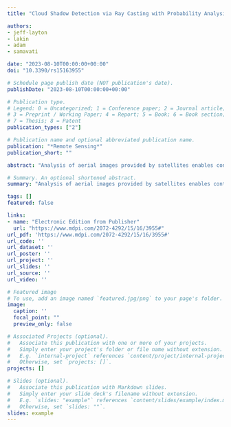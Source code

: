 ```yaml
---
title: "Cloud Shadow Detection via Ray Casting with Probability Analysis Refinement Using Sentinel-2 Satellite Data"

authors:
- jeff-layton
- lakin
- adam
- samavati

date: "2023-08-10T00:00:00+00:00"
doi: "10.3390/rs15163955"

# Schedule page publish date (NOT publication's date).
publishDate: "2023-08-10T00:00:00+00:00"

# Publication type.
# Legend: 0 = Uncategorized; 1 = Conference paper; 2 = Journal article;
# 3 = Preprint / Working Paper; 4 = Report; 5 = Book; 6 = Book section;
# 7 = Thesis; 8 = Patent
publication_types: ["2"]

# Publication name and optional abbreviated publication name.
publication: "*Remote Sensing*"
publication_short: ""

abstract: "Analysis of aerial images provided by satellites enables continuous monitoring and is a central component of many applications, including precision farming. Nonetheless, this analysis is often impeded by the presence of clouds and cloud shadows, which obscure the underlying region of interest and introduce incorrect values that bias analysis. In this paper, we outline a method for cloud shadow detection, and demonstrate our method using Canadian farmland data obtained from the Sentinel-2 satellite. Our approach builds on other object-based cloud and cloud shadow detection methods that generate preliminary shadow candidate masks which are refined by matching clouds to their respective shadows. We improve on these components by using ray-casting and inverse texture mapping methods to quickly identify cloud shadows, allowing for the immediate removal of false positives during image processing. Leveraging our ray-casting-based approach, we further improve our results by implementing a probability analysis based on the cloud probability layer provided by the Sentinel-2 satellite to account for missed shadow pixels. An evaluation of our method using the average producer (82.82%) and user accuracy (75.55%) both show a marked improvement over the performance of other object-based methods. Methodologically, our work demonstrates how incorporating probability analysis as a post-processing step can improve the generation of shadow masks."

# Summary. An optional shortened abstract.
summary: "Analysis of aerial images provided by satellites enables continuous monitoring and is a central component of many applications, including precision farming. Nonetheless, this analysis is often impeded by the presence of clouds and cloud shadows, which obscure the underlying region of interest and introduce incorrect values that bias analysis. In this paper, we outline a method for cloud shadow detection, and..."

tags: []
featured: false

links:
- name: "Electronic Edition from Publisher"
  url: "https://www.mdpi.com/2072-4292/15/16/3955#"
url_pdf: 'https://www.mdpi.com/2072-4292/15/16/3955#'
url_code: ''
url_dataset: ''
url_poster: ''
url_project: ''
url_slides: ''
url_source: ''
url_video: ''

# Featured image
# To use, add an image named `featured.jpg/png` to your page's folder. 
image:
  caption: ''
  focal_point: ""
  preview_only: false

# Associated Projects (optional).
#   Associate this publication with one or more of your projects.
#   Simply enter your project's folder or file name without extension.
#   E.g. `internal-project` references `content/project/internal-project/index.md`.
#   Otherwise, set `projects: []`.
projects: []

# Slides (optional).
#   Associate this publication with Markdown slides.
#   Simply enter your slide deck's filename without extension.
#   E.g. `slides: "example"` references `content/slides/example/index.md`.
#   Otherwise, set `slides: ""`.
slides: example
---
```

